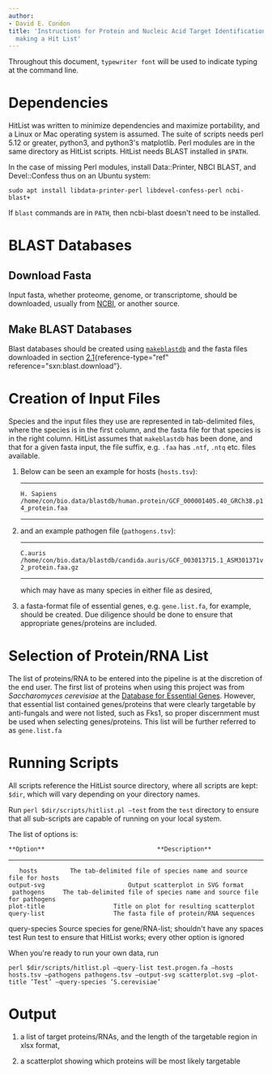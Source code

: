 ```yaml
---
author:
- David E. Condon
title: 'Instructions for Protein and Nucleic Acid Target Identification:
  making a Hit List'
---
```


Throughout this document, `typewriter font` will be used to indicate
typing at the command line.

Dependencies
============

HitList was written to minimize dependencies and maximize portability,
and a Linux or Mac operating system is assumed. The suite of scripts
needs perl 5.12 or greater, python3, and python3's matplotlib. Perl
modules are in the same directory as HitList scripts. HitList needs
BLAST installed in `$PATH`.

In the case of missing Perl modules, install Data::Printer, NBCI BLAST,
and Devel::Confess thus on an Ubuntu system:

`sudo apt install libdata-printer-perl libdevel-confess-perl ncbi-blast+`

If `blast` commands are in `PATH`, then ncbi-blast doesn't need to be
installed.

BLAST Databases
===============

Download Fasta
--------------

Input fasta, whether proteome, genome, or transcriptome, should be
downloaded, usually from
[NCBI](https://ftp.ncbi.nlm.nih.gov/genomes/refseq/), or another source.

Make BLAST Databases
--------------------

Blast databases should be created using
[`makeblastdb`](https://www.ncbi.nlm.nih.gov/books/NBK569841/) and the
fasta files downloaded in section
[2.1](#sxn:blast.download){reference-type="ref"
reference="sxn:blast.download"}.

Creation of Input Files
=======================

Species and the input files they use are represented in tab-delimited
files, where the species is in the first column, and the fasta file for
that species is in the right column. HitList assumes that `makeblastdb`
has been done, and that for a given fasta input, the file suffix, e.g.
`.faa` has `.ntf`, `.ntq` etc. files available.

1.  Below can be seen an example for hosts (`hosts.tsv`):

      -------------- ------------------------------------------------------------------------------------
       `H. Sapiens`   `/home/con/bio.data/blastdb/human.protein/GCF_000001405.40_GRCh38.p14_protein.faa`
      -------------- ------------------------------------------------------------------------------------

2.  and an example pathogen file (`pathogens.tsv`):

      ----------- ---------------------------------------------------------------------------------------
       `C.auris`   `/home/con/bio.data/blastdb/candida.auris/GCF_003013715.1_ASM301371v2_protein.faa.gz`
      ----------- ---------------------------------------------------------------------------------------

    which may have as many species in either file as desired,

3.  a fasta-format file of essential genes, e.g. `gene.list.fa`, for
    example, should be created. Due diligence should be done to ensure
    that appropriate genes/proteins are included.

Selection of Protein/RNA List
=============================

The list of proteins/RNA to be entered into the pipeline is at the
discretion of the end user. The first list of proteins when using this
project was from *Saccharomyces cerevisiae* at the [Database for
Essential Genes](http://origin.tubic.org/deg/public/index.php). However,
that essential list contained genes/proteins that were clearly
targetable by anti-fungals and were not listed, such as Fks1, so proper
discernment must be used when selecting genes/proteins. This list will
be further referred to as `gene.list.fa`

Running Scripts
===============

All scripts reference the HitList source directory, where all scripts
are kept: `$dir`, which will vary depending on your directory names.

Run `perl $dir/scripts/hitlist.pl –test` from the `test` directory to
ensure that all sub-scripts are capable of running on your local system.

The list of options is:

    **Option**                               **Description**
  --------------- ----------------------------------------------------------------------
       hosts         The tab-delimited file of species name and source file for hosts
    output-svg                       Output scatterplot in SVG format
     pathogens     The tab-delimited file of species name and source file for pathogens
    plot-title                   Title on plot for resulting scatterplot
    query-list                   The fasta file of protein/RNA sequences
   query-species       Source species for gene/RNA-list; shouldn't have any spaces
       test        Run test to ensure that HitList works; every other option is ignored

When you're ready to run your own data, run

`perl $dir/scripts/hitlist.pl –query-list test.progen.fa –hosts hosts.tsv –pathogens pathogens.tsv –output-svg scatterplot.svg –plot-title ’Test’ –query-species ’S.cerevisiae’`

Output
======

1.  a list of target proteins/RNAs, and the length of the targetable
    region in xlsx format,

2.  a scatterplot showing which proteins will be most likely targetable
